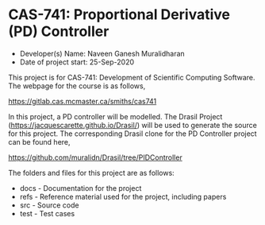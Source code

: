 # CAS-741: Proportional Derivative (PD) Controller

- Developer(s) Name: Naveen Ganesh Muralidharan
- Date of project start: 25-Sep-2020

This project is for CAS-741: Development of Scientific Computing Software. 
The webpage for the course is as follows,

https://gitlab.cas.mcmaster.ca/smiths/cas741

In this project, a PD controller will be modelled. The Drasil Project 
(https://jacquescarette.github.io/Drasil/) will be used to generate the source
for this project. The corresponding Drasil clone for the PD Controller 
project can be found here,

https://github.com/muralidn/Drasil/tree/PIDController

The folders and files for this project are as follows:

- docs - Documentation for the project
- refs - Reference material used for the project, including papers
- src - Source code
- test - Test cases
